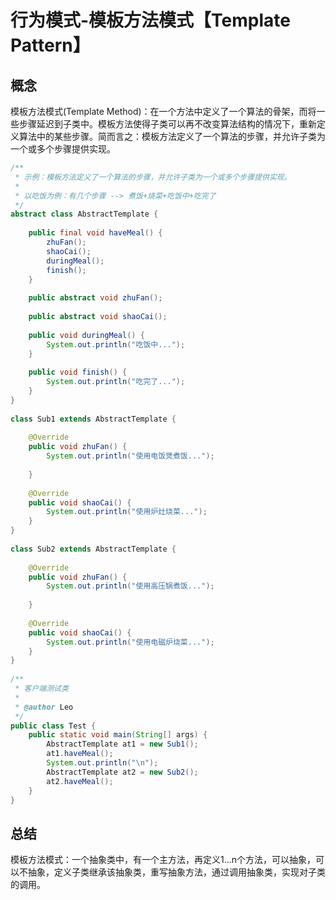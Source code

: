 # 行为模式-模板方法模式【Template Pattern】

## 概念

模板方法模式(Template Method)：在一个方法中定义了一个算法的骨架，而将一些步骤延迟到子类中。模板方法使得子类可以再不改变算法结构的情况下，重新定义算法中的某些步骤。简而言之：模板方法定义了一个算法的步骤，并允许子类为一个或多个步骤提供实现。

```java
/** 
 * 示例：模板方法定义了一个算法的步骤，并允许子类为一个或多个步骤提供实现。 
 *  
 * 以吃饭为例：有几个步骤 --> 煮饭+烧菜+吃饭中+吃完了 
 */  
abstract class AbstractTemplate {  
  
    public final void haveMeal() {  
        zhuFan();  
        shaoCai();  
        duringMeal();  
        finish();  
    }  
  
    public abstract void zhuFan();  
  
    public abstract void shaoCai();  
  
    public void duringMeal() {  
        System.out.println("吃饭中...");  
    }  
  
    public void finish() {  
        System.out.println("吃完了...");  
    }  
}  
  
class Sub1 extends AbstractTemplate {  
  
    @Override  
    public void zhuFan() {  
        System.out.println("使用电饭煲煮饭...");  
  
    }  
  
    @Override  
    public void shaoCai() {  
        System.out.println("使用炉灶烧菜...");  
    }  
}  
  
class Sub2 extends AbstractTemplate {  
  
    @Override  
    public void zhuFan() {  
        System.out.println("使用高压锅煮饭...");  
  
    }  
  
    @Override  
    public void shaoCai() {  
        System.out.println("使用电磁炉烧菜...");  
    }  
}  
  
/** 
 * 客户端测试类 
 *  
 * @author Leo 
 */  
public class Test {  
    public static void main(String[] args) {  
        AbstractTemplate at1 = new Sub1();  
        at1.haveMeal();  
        System.out.println("\n");  
        AbstractTemplate at2 = new Sub2();  
        at2.haveMeal();  
    }  
}  
```

## 总结
模板方法模式：一个抽象类中，有一个主方法，再定义1...n个方法，可以抽象，可以不抽象，定义子类继承该抽象类，重写抽象方法，通过调用抽象类，实现对子类的调用。

